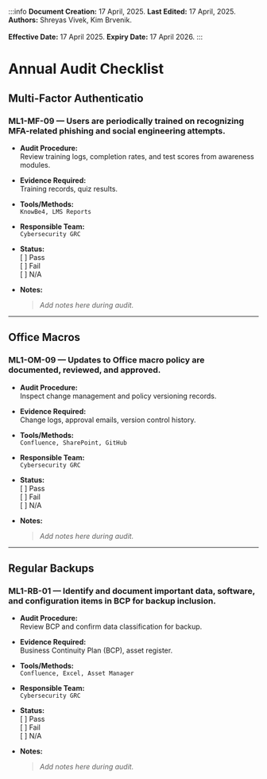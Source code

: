 :::info
**Document Creation:** 17 April, 2025. **Last Edited:** 17 April, 2025. **Authors:** Shreyas Vivek, Kim Brvenik.
<br></br>**Effective Date:** 17 April 2025. **Expiry Date:** 17 April 2026.
:::

# Annual Audit Checklist

## Multi-Factor Authenticatio

### ML1-MF-09 — Users are periodically trained on recognizing MFA-related phishing and social engineering attempts.

- **Audit Procedure:**  
  Review training logs, completion rates, and test scores from awareness modules.

- **Evidence Required:**  
  Training records, quiz results.

- **Tools/Methods:**  
  `KnowBe4, LMS Reports`

- **Responsible Team:**  
  `Cybersecurity GRC`

- **Status:**  
  [ ] Pass  
  [ ] Fail  
  [ ] N/A

- **Notes:**  
  > _Add notes here during audit._

---

## Office Macros

### ML1-OM-09 — Updates to Office macro policy are documented, reviewed, and approved.

- **Audit Procedure:**  
  Inspect change management and policy versioning records.

- **Evidence Required:**  
  Change logs, approval emails, version control history.

- **Tools/Methods:**  
  `Confluence, SharePoint, GitHub`

- **Responsible Team:**  
  `Cybersecurity GRC`

- **Status:**  
  [ ] Pass  
  [ ] Fail  
  [ ] N/A

- **Notes:**  
  > _Add notes here during audit._

---

## Regular Backups

### ML1-RB-01 — Identify and document important data, software, and configuration items in BCP for backup inclusion.

- **Audit Procedure:**  
  Review BCP and confirm data classification for backup.

- **Evidence Required:**  
  Business Continuity Plan (BCP), asset register.

- **Tools/Methods:**  
  `Confluence, Excel, Asset Manager`

- **Responsible Team:**  
  `Cybersecurity GRC`

- **Status:**  
  [ ] Pass  
  [ ] Fail  
  [ ] N/A

- **Notes:**  
  > _Add notes here during audit._


